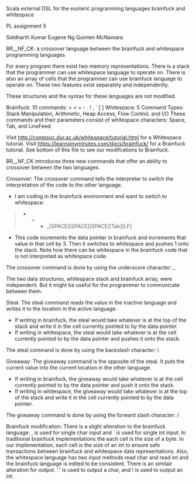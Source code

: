 Scala external DSL for the esoteric programming languages brainfuck and whitespace

PL assignment 5



  Siddharth Kumar
  Eugene Ng
  Quinten McNamara
  
  BR__NF_CK: a crossover language between the brainfuck and whitespace programming languages
  
  For every program there exist two memory representations.
  There is a stack that the programmer can use whitespace language to operate on.
  There is also an array of cells that the programmer can use brainfuck language to operate on.
  These two features exist separately and independently.
  
  These structures and the syntax for these languages are not modified.
  
  Brainfuck: 10 commands: > < + - . ! , ` [ ]
  Whitespace: 5 Command Types: Stack Manipulation, Arithmetic, Heap Access, Flow Control, and I/O
  These commands and their parameters consist of whitespace characters: Space, Tab, and LineFeed.
  
  
  Visit http://compsoc.dur.ac.uk/whitespace/tutorial.html for a Whitespace tutorial.
  Visit https://learnxinyminutes.com/docs/brainfuck/ for a Brainfuck tutorial. See bottom of this file to see our modifcations to Brainfuck.
  
  BR__NF_CK introduces three new commands that offer an ability to crossover between the two languages.
  
  Crossover: The crossover command tells the interpreter to switch the interpretation of the code to the other language.
  *  I am coding in the brainfuck environment and want to switch to whitespace:
  > + + + _[SPACE][SPACE][SPACE][Tab][LF]
  *  This code increments the data pointer in brainfuck and increments that value in that cell by 3. Then it switches to whitespace and pushes 1 onto the stack. Note how there can be whitespace in the brainfuck code that is not interpreted as whitespace code.

The crossover command is done by using the underscore character: _
  
  The two data structures, whitespace stack and brainfuck array, were independent. But it might be useful for the programmer to communicate between them.
  
  Steal: The steal command reads the value in the inactive language and writes it to the location in the active language.
  *  If writing in brainfuck, the steal would take whatever is at the top of the stack and write it in the cell currently pointed to by the data pointer.
  *  If writing in whitespace, the steal would take whatever is at the cell currently pointed to by the data pointer and pushes it onto the stack.

The steal command is done by using the backslash character: \
  
  Giveaway: The giveaway command is the opposite of the steal. It puts the current value into the current location in the other language.
  *  If writing in brainfuck, the giveaway would take whatever is at the cell currently pointed to by the data pointer and push it onto the stack.
  *  If writing in whitespace, the giveaway would take whatever is at the top of the stack and write it in the cell currently pointed to by the data pointer.

The giveaway command is done by using the forward slash character: /

Brainfuck modification:
    There is a slight alteration to the brainfuck language: , is used for single char input and ` is used for single int input. In traditional brainfuck implementations the each cell is the size of a byte. In our implementation, each cell is the size of an int to ensure safe transactions between brainfuck and whitespace data representations. Also, the whitespace language has two input methods read char and read int and the brainfuck language is edited to be consistent. There is an similair alteration for output. '.' is used to output a char, and ! is used to output an int.
